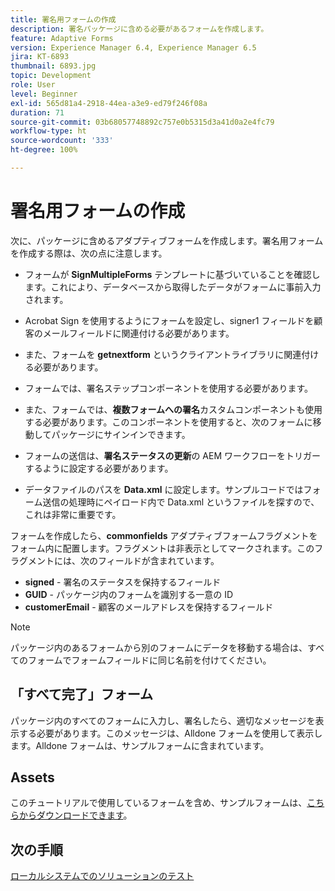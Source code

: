 ```yaml
---
title: 署名用フォームの作成
description: 署名パッケージに含める必要があるフォームを作成します。
feature: Adaptive Forms
version: Experience Manager 6.4, Experience Manager 6.5
jira: KT-6893
thumbnail: 6893.jpg
topic: Development
role: User
level: Beginner
exl-id: 565d81a4-2918-44ea-a3e9-ed79f246f08a
duration: 71
source-git-commit: 03b68057748892c757e0b5315d3a41d0a2e4fc79
workflow-type: ht
source-wordcount: '333'
ht-degree: 100%

---
```


# 署名用フォームの作成

次に、パッケージに含めるアダプティブフォームを作成します。署名用フォームを作成する際は、次の点に注意します。

* フォームが **SignMultipleForms** テンプレートに基づいていることを確認します。これにより、データベースから取得したデータがフォームに事前入力されます。

* Acrobat Sign を使用するようにフォームを設定し、signer1 フィールドを顧客のメールフィールドに関連付ける必要があります。
* また、フォームを **getnextform** というクライアントライブラリに関連付ける必要があります。
* フォームでは、署名ステップコンポーネントを使用する必要があります。
* また、フォームでは、**複数フォームへの署名**&#x200B;カスタムコンポーネントも使用する必要があります。このコンポーネントを使用すると、次のフォームに移動してパッケージにサインインできます。
* フォームの送信は、**署名ステータスの更新**&#x200B;の AEM ワークフローをトリガーするように設定する必要があります。
* データファイルのパスを **Data.xml** に設定します。サンプルコードではフォーム送信の処理時にペイロード内で Data.xml というファイルを探すので、これは非常に重要です。

フォームを作成したら、**commonfields** アダプティブフォームフラグメントをフォーム内に配置します。フラグメントは非表示としてマークされます。このフラグメントには、次のフィールドが含まれています。

* **signed** - 署名のステータスを保持するフィールド
* **GUID** - パッケージ内のフォームを識別する一意の ID
* **customerEmail** - 顧客のメールアドレスを保持するフィールド



>[!NOTE]
>パッケージ内のあるフォームから別のフォームにデータを移動する場合は、すべてのフォームでフォームフィールドに同じ名前を付けてください。

## 「すべて完了」フォーム

パッケージ内のすべてのフォームに入力し、署名したら、適切なメッセージを表示する必要があります。このメッセージは、Alldone フォームを使用して表示します。Alldone フォームは、サンプルフォームに含まれています。

## Assets

このチュートリアルで使用しているフォームを含め、サンプルフォームは、[こちらからダウンロードできます](assets/forms-for-signing.zip)。

## 次の手順

[ローカルシステムでのソリューションのテスト](./testing-and-trouble-shooting.md)

